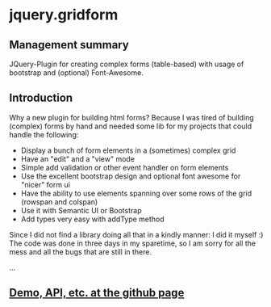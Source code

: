 jquery.gridform
===============
## Management summary
JQuery-Plugin for creating complex forms (table-based) with usage of bootstrap and (optional) Font-Awesome.


## Introduction
Why a new plugin for building html forms? Because I was tired of building (complex) forms by hand and needed
some lib for my projects that could handle the following:

 * Display a bunch of form elements in a (sometimes) complex grid
 * Have an "edit" and a "view" mode
 * Simple add validation or other event handler on form elements
 * Use the excellent bootstrap design and optional font awesome for "nicer" form ui
 * Have the ability to use elements spanning over some rows of the grid (rowspan and colspan)
 * Use it with Semantic UI or Bootstrap
 * Add types very easy with addType method

Since I did not find a library doing all that in a kindly manner: I did it myself :)
The code was done in three days in my sparetime, so I am sorry for all the mess and all the bugs that are still in there.

...

## [Demo, API, etc. at the github page](http://gunnar-t.github.io/jquery.gridform/index.html)

 



